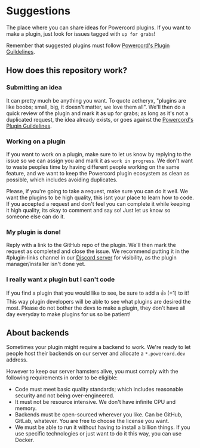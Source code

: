 # Suggestions

The place where you can share ideas for Powercord plugins. If you want to make a plugin, just look for issues tagged with `up for grabs`!

Remember that suggested plugins must follow [Powercord's Plugin Guildelines](https://github.com/powercord-community/guidelines).

## How does this repository work?

### Submitting an idea
It can pretty much be anything you want. To quote aetheryx, "plugins are like boobs; small, big, it doesn't matter, we love them all". We'll then do a quick review of the plugin and mark it as up for grabs; as long as it's not a duplicated request, the idea already exists, or goes against the [Powercord's Plugin Guildelines](https://github.com/powercord-community/guidelines).

### Working on a plugin
If you want to work on a plugin, make sure to let us know by replying to the issue so we can assign you and mark it as ``work in progress``. We don't want to waste peoples time by having different people working on the same feature, and we want to keep the Powercord plugin ecosystem as clean as possible, which includes avoiding duplicates.

Please, if you're going to take a request, make sure you can do it well. We want the plugins to be high quality, this isnt your place to learn how to code. If you accepted a request and don't feel you can complete it while keeping it high quality, its okay to comment and say so! Just let us know so someone else can do it.

### My plugin is done!
Reply with a link to the GitHub repo of the plugin. We'll then mark the request as completed and <!-- allocate a repository in the community org for you, and once it's live there --> close the issue. <!-- We'll also make it show up in the plugin manager, so everyone will be able to install it! Sweet isn't it? --> We recommend putting it in the #plugin-links channel in our [Discord server](https://discord.gg/4DwWFRP) for visibility, as the plugin manager/installer isn't done yet.

### I really want *x* plugin but I can't code
If you find a plugin that you would like to see, be sure to add a :+1: (+1) to it! This way plugin developers will be able to see what plugins are desired the most. Please do not bother the devs to make a plugin, they don't have all day everyday to make plugins for us so be patient!

## About backends

Sometimes your plugin might require a backend to work. We're ready to let people host their backends on our server and allocate a `*.powercord.dev` address.

However to keep our server hamsters alive, you must comply with the following requirements in order to be eligible:

 - Code must meet basic quality standards; which includes reasonable security and not being over-engineered.
 - It must not be resource intensive. We don't have infinite CPU and memory.
 - Backends must be open-sourced wherever you like. Can be GitHub, GitLab, whatever. You are free to choose the license you want.
 - We must be able to run it without having to install a billion things. If you use specific technologies or just want to do it this way, you can use Docker.

